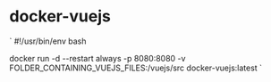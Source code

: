 # docker-vuejs


`
#!/usr/bin/env bash

docker run -d --restart always -p 8080:8080 -v FOLDER_CONTAINING_VUEJS_FILES:/vuejs/src docker-vuejs:latest
`